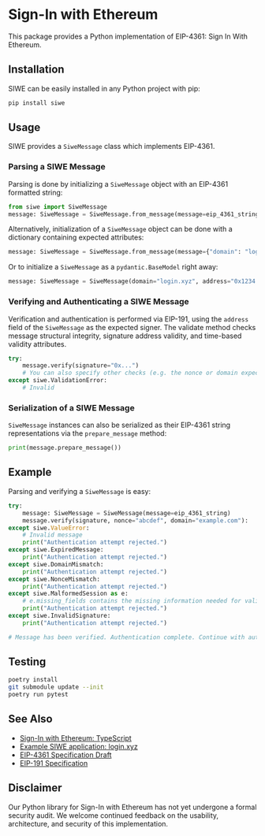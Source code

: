 # Sign-In with Ethereum

This package provides a Python implementation of EIP-4361: Sign In With Ethereum.

## Installation

SIWE can be easily installed in any Python project with pip:

```bash
pip install siwe
```

## Usage

SIWE provides a `SiweMessage` class which implements EIP-4361.

### Parsing a SIWE Message

Parsing is done by initializing a `SiweMessage` object with an EIP-4361 formatted string:

```python
from siwe import SiweMessage
message: SiweMessage = SiweMessage.from_message(message=eip_4361_string)
```

Alternatively, initialization of a `SiweMessage` object can be done with a dictionary containing expected attributes:

```python
message: SiweMessage = SiweMessage.from_message(message={"domain": "login.xyz", "address": "0x1234...", ...})
```

Or to initialize a `SiweMessage` as a `pydantic.BaseModel` right away:

```python
message: SiweMessage = SiweMessage(domain="login.xyz", address="0x1234...", ...)
```

### Verifying and Authenticating a SIWE Message

Verification and authentication is performed via EIP-191, using the `address` field of the `SiweMessage` as the expected signer. The validate method checks message structural integrity, signature address validity, and time-based validity attributes.

```python
try:
    message.verify(signature="0x...")
    # You can also specify other checks (e.g. the nonce or domain expected).
except siwe.ValidationError:
    # Invalid
```

### Serialization of a SIWE Message

`SiweMessage` instances can also be serialized as their EIP-4361 string representations via the `prepare_message` method:

```python
print(message.prepare_message())
```

## Example

Parsing and verifying a `SiweMessage` is easy:

```python
try:
    message: SiweMessage = SiweMessage(message=eip_4361_string)
    message.verify(signature, nonce="abcdef", domain="example.com"):
except siwe.ValueError:
    # Invalid message
    print("Authentication attempt rejected.")
except siwe.ExpiredMessage:
    print("Authentication attempt rejected.")
except siwe.DomainMismatch:
    print("Authentication attempt rejected.")
except siwe.NonceMismatch:
    print("Authentication attempt rejected.")
except siwe.MalformedSession as e:
    # e.missing_fields contains the missing information needed for validation
    print("Authentication attempt rejected.")
except siwe.InvalidSignature:
    print("Authentication attempt rejected.")

# Message has been verified. Authentication complete. Continue with authorization/other.
```

## Testing

```bash
poetry install
git submodule update --init
poetry run pytest
```

## See Also

- [Sign-In with Ethereum: TypeScript](https://github.com/spruceid/siwe)
- [Example SIWE application: login.xyz](https://login.xyz)
- [EIP-4361 Specification Draft](https://eips.ethereum.org/EIPS/eip-4361)
- [EIP-191 Specification](https://eips.ethereum.org/EIPS/eip-191)

## Disclaimer

Our Python library for Sign-In with Ethereum has not yet undergone a formal
security audit. We welcome continued feedback on the usability, architecture,
and security of this implementation.
